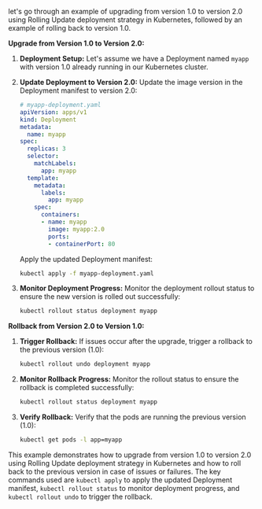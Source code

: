let's go through an example of upgrading from version 1.0 to version 2.0 using Rolling Update deployment strategy in Kubernetes, followed by an example of rolling back to version 1.0.

**Upgrade from Version 1.0 to Version 2.0:**

1. **Deployment Setup:**
   Let's assume we have a Deployment named `myapp` with version 1.0 already running in our Kubernetes cluster.

2. **Update Deployment to Version 2.0:**
   Update the image version in the Deployment manifest to version 2.0:
   ```yaml
   # myapp-deployment.yaml
   apiVersion: apps/v1
   kind: Deployment
   metadata:
     name: myapp
   spec:
     replicas: 3
     selector:
       matchLabels:
         app: myapp
     template:
       metadata:
         labels:
           app: myapp
       spec:
         containers:
         - name: myapp
           image: myapp:2.0
           ports:
           - containerPort: 80
   ```
   Apply the updated Deployment manifest:
   ```bash
   kubectl apply -f myapp-deployment.yaml
   ```

3. **Monitor Deployment Progress:**
   Monitor the deployment rollout status to ensure the new version is rolled out successfully:
   ```bash
   kubectl rollout status deployment myapp
   ```

**Rollback from Version 2.0 to Version 1.0:**

1. **Trigger Rollback:**
   If issues occur after the upgrade, trigger a rollback to the previous version (1.0):
   ```bash
   kubectl rollout undo deployment myapp
   ```

2. **Monitor Rollback Progress:**
   Monitor the rollout status to ensure the rollback is completed successfully:
   ```bash
   kubectl rollout status deployment myapp
   ```

3. **Verify Rollback:**
   Verify that the pods are running the previous version (1.0):
   ```bash
   kubectl get pods -l app=myapp
   ```

This example demonstrates how to upgrade from version 1.0 to version 2.0 using Rolling Update deployment strategy in Kubernetes and how to roll back to the previous version in case of issues or failures. The key commands used are `kubectl apply` to apply the updated Deployment manifest, `kubectl rollout status` to monitor deployment progress, and `kubectl rollout undo` to trigger the rollback.
